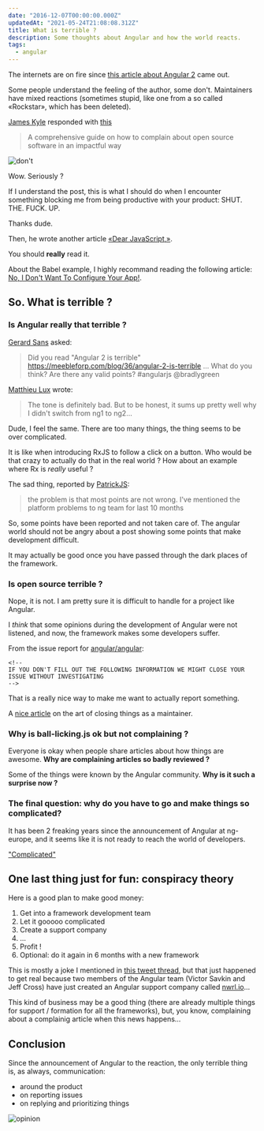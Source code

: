 ```yaml
---
date: "2016-12-07T00:00:00.000Z"
updatedAt: "2021-05-24T21:08:08.312Z"
title: What is terrible ?
description: Some thoughts about Angular and how the world reacts.
tags:
  - angular
---
```


The internets are on fire since [this article about Angular 2](https://meebleforp.com/blog/36/angular-2-is-terrible) came out.

Some people understand the feeling of the author, some don't. Maintainers have mixed reactions (sometimes stupid, like one from a so called «Rockstar», which has been deleted).

[James Kyle](https://twitter.com/thejameskyle) responded with [this](https://medium.com/@thejameskyle/complaining-about-open-source-software-1f7c075a9942#.l7nvkbgot)

> A comprehensive guide on how to complain about open source software in an impactful way

![don't](/contentful/6nwSS12L0FUUAay3pAgu6l/e5102b9e0ddef45566438221cc61f38d/dont.jpeg)

Wow. Seriously ?

If I understand the post, this is what I should do when I encounter something blocking me from being productive with your product: SHUT. THE. FUCK. UP.

Thanks dude.

Then, he wrote another article [«Dear JavaScript,»](https://medium.com/@thejameskyle/dear-javascript-7e14ffcae36c#.9w5y1n4pv).

You should **really** read it.

About the Babel example, I highly recommand reading the following article: [No, I Don't Want To Configure Your App!](http://robotlolita.me/2016/01/09/no-i-dont-want-to-configure-your-app.html).

## So. What is terrible ?

### Is Angular really that terrible ?

[Gerard Sans](https://twitter.com/gerardsans/status/805196074457722880) asked:

> Did you read "Angular 2 is terrible" https://meebleforp.com/blog/36/angular-2-is-terrible … What do you think? Are there any valid points? #angularjs @bradlygreen

[Matthieu Lux](https://twitter.com/Swiip/status/805357761844363264) wrote:

> The tone is definitely bad. But to be honest, it sums up pretty well why I didn't switch from ng1 to ng2...

Dude, I feel the same. There are too many things, the thing seems to be over complicated.

It is like when introducing RxJS to follow a click on a button. Who would be that crazy to actually do that in the real world ? How about an example where Rx is _really_ useful ?

The sad thing, reported by [PatrickJS](https://twitter.com/gdi2290/status/805255845646913536):

> the problem is that most points are not wrong. I've mentioned the platform problems to ng team for last 10 months

So, some points have been reported and not taken care of. The angular world should not be angry about a post showing some points that make development difficult.

It may actually be good once you have passed through the dark places of the framework.

### Is open source terrible ?

Nope, it is not. I am pretty sure it is difficult to handle for a project like Angular.

I _think_ that some opinions during the development of Angular were not listened, and now, the framework makes some developers suffer.

From the issue report for [angular/angular](https://github.com/angular/angular/issues/new):

```
<!--
IF YOU DON'T FILL OUT THE FOLLOWING INFORMATION WE MIGHT CLOSE YOUR ISSUE WITHOUT INVESTIGATING
-->
```

That is a really nice way to make me want to actually report something.

A [nice article](https://blog.jessfraz.com/post/the-art-of-closing/) on the art of closing things as a maintainer.

### Why is ball-licking.js ok but not complaining ?

Everyone is okay when people share articles about how things are awesome. **Why are complaining articles so badly reviewed ?**

Some of the things were known by the Angular community. **Why is it such a surprise now ?**

### The final question: why do you have to go and make things so complicated?

It has been 2 freaking years since the announcement of Angular at ng-europe, and it seems like it is not ready to reach the world of developers.

["Complicated"](https://www.youtube.com/watch?v=5NPBIwQyPWE)

## One last thing just for fun: conspiracy theory

Here is a good plan to make good money:

1. Get into a framework development team
2. Let it gooooo complicated
3. Create a support company
4. ...
5. Profit !
6. Optional: do it again in 6 months with a new framework

This is mostly a joke I mentioned in [this tweet thread](https://twitter.com/SiegfriedEhret/status/806444758042169345), but that just happened to get real because two members of the Angular team (Victor Savkin and Jeff Cross) have just created an Angular support company called [nwrl.io](nrwl.io)...

This kind of business may be a good thing (there are already multiple things for support / formation for all the frameworks), but, you know, complaining about a complainig article when this news happens...

## Conclusion

Since the announcement of Angular to the reaction, the only terrible thing is, as always, communication:

- around the product
- on reporting issues
- on replying and prioritizing things

![opinion](/contentful/3cILIAsSaRHBJFe6gbY0fZ/2f1e670674b4017c435a116bbc641521/opinion.gif)
